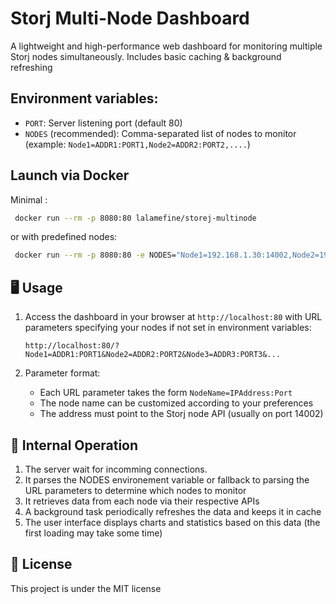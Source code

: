 # Storj Multi-Node Dashboard

A lightweight and high-performance web dashboard for monitoring multiple Storj nodes simultaneously.
Includes basic caching & background refreshing


## Environment variables:
- `PORT`: Server listening port (default 80)
- `NODES` (recommended): Comma-separated list of nodes to monitor (example: `Node1=ADDR1:PORT1,Node2=ADDR2:PORT2,....`)

## Launch via Docker
   Minimal : 
   ```bash
    docker run --rm -p 8080:80 lalamefine/storej-multinode
   ```
   or with predefined nodes:
   ```bash
    docker run --rm -p 8080:80 -e NODES="Node1=192.168.1.30:14002,Node2=192.168.1.30:14003" lalamefine/storej-multinode
   ```

## 🖥️ Usage

1. Access the dashboard in your browser at `http://localhost:80` with URL parameters specifying your nodes if not set in environment variables:
   ```
   http://localhost:80/?Node1=ADDR1:PORT1&Node2=ADDR2:PORT2&Node3=ADDR3:PORT3&...
   ```

2. Parameter format:
   - Each URL parameter takes the form `NodeName=IPAddress:Port`
   - The node name can be customized according to your preferences
   - The address must point to the Storj node API (usually on port 14002)

## 🔄 Internal Operation

1. The server wait for incomming connections. 
2. It parses the NODES environement variable or fallback to parsing the URL parameters to determine which nodes to monitor
2. It retrieves data from each node via their respective APIs
3. A background task periodically refreshes the data and keeps it in cache
4. The user interface displays charts and statistics based on this data (the first loading may take some time)

## 📜 License

This project is under the MIT license